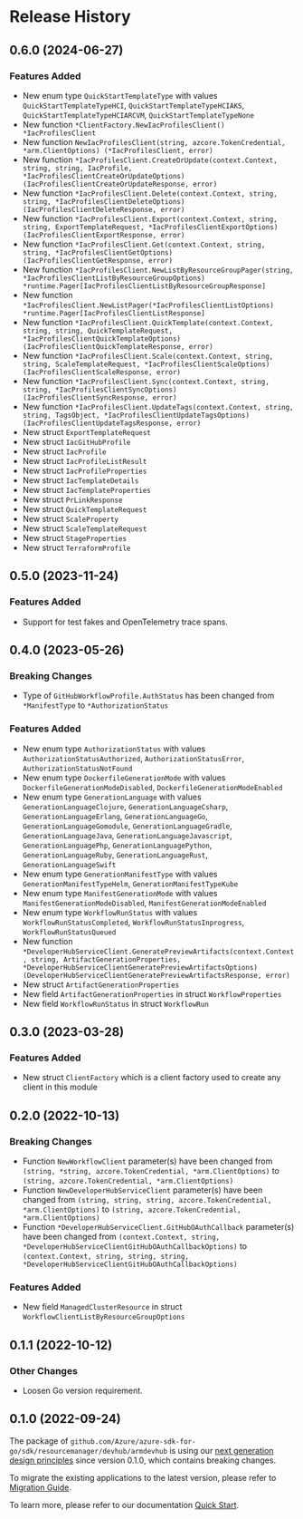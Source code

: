 # Release History

## 0.6.0 (2024-06-27)
### Features Added

- New enum type `QuickStartTemplateType` with values `QuickStartTemplateTypeHCI`, `QuickStartTemplateTypeHCIAKS`, `QuickStartTemplateTypeHCIARCVM`, `QuickStartTemplateTypeNone`
- New function `*ClientFactory.NewIacProfilesClient() *IacProfilesClient`
- New function `NewIacProfilesClient(string, azcore.TokenCredential, *arm.ClientOptions) (*IacProfilesClient, error)`
- New function `*IacProfilesClient.CreateOrUpdate(context.Context, string, string, IacProfile, *IacProfilesClientCreateOrUpdateOptions) (IacProfilesClientCreateOrUpdateResponse, error)`
- New function `*IacProfilesClient.Delete(context.Context, string, string, *IacProfilesClientDeleteOptions) (IacProfilesClientDeleteResponse, error)`
- New function `*IacProfilesClient.Export(context.Context, string, string, ExportTemplateRequest, *IacProfilesClientExportOptions) (IacProfilesClientExportResponse, error)`
- New function `*IacProfilesClient.Get(context.Context, string, string, *IacProfilesClientGetOptions) (IacProfilesClientGetResponse, error)`
- New function `*IacProfilesClient.NewListByResourceGroupPager(string, *IacProfilesClientListByResourceGroupOptions) *runtime.Pager[IacProfilesClientListByResourceGroupResponse]`
- New function `*IacProfilesClient.NewListPager(*IacProfilesClientListOptions) *runtime.Pager[IacProfilesClientListResponse]`
- New function `*IacProfilesClient.QuickTemplate(context.Context, string, string, QuickTemplateRequest, *IacProfilesClientQuickTemplateOptions) (IacProfilesClientQuickTemplateResponse, error)`
- New function `*IacProfilesClient.Scale(context.Context, string, string, ScaleTemplateRequest, *IacProfilesClientScaleOptions) (IacProfilesClientScaleResponse, error)`
- New function `*IacProfilesClient.Sync(context.Context, string, string, *IacProfilesClientSyncOptions) (IacProfilesClientSyncResponse, error)`
- New function `*IacProfilesClient.UpdateTags(context.Context, string, string, TagsObject, *IacProfilesClientUpdateTagsOptions) (IacProfilesClientUpdateTagsResponse, error)`
- New struct `ExportTemplateRequest`
- New struct `IacGitHubProfile`
- New struct `IacProfile`
- New struct `IacProfileListResult`
- New struct `IacProfileProperties`
- New struct `IacTemplateDetails`
- New struct `IacTemplateProperties`
- New struct `PrLinkResponse`
- New struct `QuickTemplateRequest`
- New struct `ScaleProperty`
- New struct `ScaleTemplateRequest`
- New struct `StageProperties`
- New struct `TerraformProfile`


## 0.5.0 (2023-11-24)
### Features Added

- Support for test fakes and OpenTelemetry trace spans.


## 0.4.0 (2023-05-26)
### Breaking Changes

- Type of `GitHubWorkflowProfile.AuthStatus` has been changed from `*ManifestType` to `*AuthorizationStatus`

### Features Added

- New enum type `AuthorizationStatus` with values `AuthorizationStatusAuthorized`, `AuthorizationStatusError`, `AuthorizationStatusNotFound`
- New enum type `DockerfileGenerationMode` with values `DockerfileGenerationModeDisabled`, `DockerfileGenerationModeEnabled`
- New enum type `GenerationLanguage` with values `GenerationLanguageClojure`, `GenerationLanguageCsharp`, `GenerationLanguageErlang`, `GenerationLanguageGo`, `GenerationLanguageGomodule`, `GenerationLanguageGradle`, `GenerationLanguageJava`, `GenerationLanguageJavascript`, `GenerationLanguagePhp`, `GenerationLanguagePython`, `GenerationLanguageRuby`, `GenerationLanguageRust`, `GenerationLanguageSwift`
- New enum type `GenerationManifestType` with values `GenerationManifestTypeHelm`, `GenerationManifestTypeKube`
- New enum type `ManifestGenerationMode` with values `ManifestGenerationModeDisabled`, `ManifestGenerationModeEnabled`
- New enum type `WorkflowRunStatus` with values `WorkflowRunStatusCompleted`, `WorkflowRunStatusInprogress`, `WorkflowRunStatusQueued`
- New function `*DeveloperHubServiceClient.GeneratePreviewArtifacts(context.Context, string, ArtifactGenerationProperties, *DeveloperHubServiceClientGeneratePreviewArtifactsOptions) (DeveloperHubServiceClientGeneratePreviewArtifactsResponse, error)`
- New struct `ArtifactGenerationProperties`
- New field `ArtifactGenerationProperties` in struct `WorkflowProperties`
- New field `WorkflowRunStatus` in struct `WorkflowRun`


## 0.3.0 (2023-03-28)
### Features Added

- New struct `ClientFactory` which is a client factory used to create any client in this module


## 0.2.0 (2022-10-13)
### Breaking Changes

- Function `NewWorkflowClient` parameter(s) have been changed from `(string, *string, azcore.TokenCredential, *arm.ClientOptions)` to `(string, azcore.TokenCredential, *arm.ClientOptions)`
- Function `NewDeveloperHubServiceClient` parameter(s) have been changed from `(string, string, string, azcore.TokenCredential, *arm.ClientOptions)` to `(string, azcore.TokenCredential, *arm.ClientOptions)`
- Function `*DeveloperHubServiceClient.GitHubOAuthCallback` parameter(s) have been changed from `(context.Context, string, *DeveloperHubServiceClientGitHubOAuthCallbackOptions)` to `(context.Context, string, string, string, *DeveloperHubServiceClientGitHubOAuthCallbackOptions)`

### Features Added

- New field `ManagedClusterResource` in struct `WorkflowClientListByResourceGroupOptions`


## 0.1.1 (2022-10-12)
### Other Changes
- Loosen Go version requirement.

## 0.1.0 (2022-09-24)

The package of `github.com/Azure/azure-sdk-for-go/sdk/resourcemanager/devhub/armdevhub` is using our [next generation design principles](https://azure.github.io/azure-sdk/general_introduction.html) since version 0.1.0, which contains breaking changes.

To migrate the existing applications to the latest version, please refer to [Migration Guide](https://aka.ms/azsdk/go/mgmt/migration).

To learn more, please refer to our documentation [Quick Start](https://aka.ms/azsdk/go/mgmt).